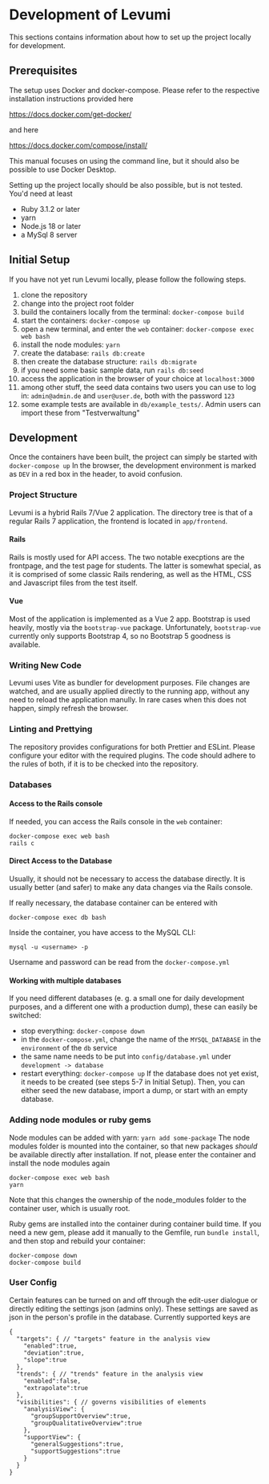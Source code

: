 # Development of Levumi

This sections contains information about how to set up the project locally for development.

## Prerequisites

The setup uses Docker and docker-compose. Please refer to the respective installation instructions provided here

https://docs.docker.com/get-docker/

and here

https://docs.docker.com/compose/install/

This manual focuses on using the command line, but it should also be possible to use Docker Desktop.

Setting up the project locally should be also possible, but is not tested. You'd need at least

- Ruby 3.1.2 or later
- yarn
- Node.js 18 or later
- a MySql 8 server

## Initial Setup

If you have not yet run Levumi locally, please follow the following steps.

1. clone the repository
2. change into the project root folder
3. build the containers locally from the terminal: `docker-compose build`
4. start the containers: `docker-compose up`
5. open a new terminal, and enter the `web` container: `docker-compose exec web bash`
6. install the node modules: `yarn`
7. create the database: `rails db:create`
8. then create the database structure: `rails db:migrate`
9. if you need some basic sample data, run `rails db:seed`
10. access the application in the browser of your choice at `localhost:3000`
11. among other stuff, the seed data contains two users you can use to log in: `admin@admin.de` and `user@user.de`, both with the password `123`
12. some example tests are available in `db/example_tests/`. Admin users can import these from "Testverwaltung"

## Development

Once the containers have been built, the project can simply be started with `docker-compose up`
In the browser, the development environment is marked as `DEV` in a red box in the header, to avoid confusion.

### Project Structure

Levumi is a hybrid Rails 7/Vue 2 application. The directory tree is that of a regular Rails 7 application, the frontend is located in `app/frontend`.

#### Rails

Rails is mostly used for API access. The two notable execptions are the frontpage, and the test page for students. The latter is somewhat special, as it is comprised of some classic Rails rendering, as well as the HTML, CSS and Javascript files from the test itself.

#### Vue

Most of the application is implemented as a Vue 2 app. Bootstrap is used heavily, mostly via the `bootstrap-vue` package. Unfortunately, `bootstrap-vue` currently only supports Bootstrap 4, so no Bootstrap 5 goodness is available.

### Writing New Code

Levumi uses Vite as bundler for development purposes. File changes are watched, and are usually applied directly to the running app, without any need to reload the application manully. In rare cases when this does not happen, simply refresh the browser.

### Linting and Prettying

The repository provides configurations for both Prettier and ESLint. Please configure your editor with the required plugins. The code should adhere to the rules of both, if it is to be checked into the repository.

### Databases

#### Access to the Rails console

If needed, you can access the Rails console in the `web` container:

```
docker-compose exec web bash
rails c
```

#### Direct Access to the Database

Usually, it should not be necessary to access the database directly. It is usually better (and safer) to make any data changes via the Rails console.

If really necessary, the database container can be entered with

```
docker-compose exec db bash
```

Inside the container, you have access to the MySQL CLI:

```
mysql -u <username> -p
```

Username and password can be read from the `docker-compose.yml`

#### Working with multiple databases

If you need different databases (e. g. a small one for daily development purposes, and a different one with a production dump), these can easily be switched:

- stop everything: `docker-compose down`
- in the `docker-compose.yml`, change the name of the `MYSQL_DATABASE` in the `environment` of the `db` service
- the same name needs to be put into `config/database.yml` under `development -> database`
- restart everything: `docker-compose up`
  If the database does not yet exist, it needs to be created (see steps 5-7 in Initial Setup). Then, you can either seed the new database, import a dump, or start with an empty database.

### Adding node modules or ruby gems

Node modules can be added with yarn:
`yarn add some-package`
The node modules folder is mounted into the container, so that new packages _should_ be available directly after installation. If not, please enter the container and install the node modules again

```
docker-compose exec web bash
yarn
```

Note that this changes the ownership of the node_modules folder to the container user, which is usually root.

Ruby gems are installed into the container during container build time. If you need a new gem, please add it manually to the Gemfile, run `bundle install`, and then stop and rebuild your container:

```
docker-compose down
docker-compose build
```

### User Config

Certain features can be turned on and off through the edit-user dialogue or directly editing the settings json (admins only). These settings are saved as json in the person's profile in the database. Currently supported keys are

```
{
  "targets": { // "targets" feature in the analysis view
    "enabled":true,
    "deviation":true,
    "slope":true
  },
  "trends": { // "trends" feature in the analysis view
    "enabled":false,
    "extrapolate":true
  },
  "visibilities": { // governs visibilities of elements
    "analysisView": {
      "groupSupportOverview":true,
      "groupQualitativeOverview":true
    },
    "supportView": {
      "generalSuggestions":true,
      "supportSuggestions":true
    }
  }
}

```
